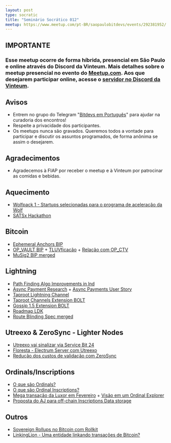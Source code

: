 ```yaml
---
layout: post
type: socratic
title: "Seminário Socrático 012"
meetup: https://www.meetup.com/pt-BR/saopaulobitdevs/events/292381952/
---
```


## IMPORTANTE   

### Esse meetup ocorre de forma híbrida, presencial em São Paulo e online através do Discord da Vinteum.  Mais detalhes sobre o meetup presencial no evento do [Meetup.com](https://www.meetup.com/pt-BR/saopaulobitdevs/events/292381952/). Aos que desejarem participar online, acesse o [servidor no Discord da Vinteum](https://discord.gg/BNxendcNUT).

## Avisos

- Entrem no grupo do Telegram "[Bitdevs em Português](https://t.me/joinchat/lHusQ1bV9fUyNDY5)" para ajudar na curadoria dos encontros!
- Respeite a privacidade dos participantes. 
- Os meetups nunca são gravados. Queremos todos a vontade para participar e discutir os assuntos programados, de forma anônima se assim o desejarem.

## Agradecimentos

- Agradecemos à FIAP por receber o meetup e à Vinteum por patrocinar as comidas e bebidas.

## Aquecimento

- [Wolfpack 1 - Startups selecionadas para o programa de aceleração da Wolf](https://wolfnyc.com/news-wolfpack-1)
- [SATSx Hackathon](https://www.pleblab.com/blog/satsx-hackathon-2023)

## Bitcoin

- [Ephemeral Anchors BIP](https://lists.linuxfoundation.org/pipermail/bitcoin-dev/2023-January/021373.html) 
- [OP_VAULT BIP](https://lists.linuxfoundation.org/pipermail/bitcoin-dev/2023-February/021465.html) + [TLUVficacão](https://lists.linuxfoundation.org/pipermail/bitcoin-dev/2023-March/021526.html) + [Relação com OP_CTV](https://twitter.com/jamesob/status/1639020090275532800)
- [MuSig2 BIP merged](https://github.com/bitcoin/bips/blob/master/bip-0327.mediawiki)

## Lightning

- [Path Finding Algo Improvements in lnd](https://github.com/lightningnetwork/lnd/pull/6815)
- [Async Payment Research](https://lists.linuxfoundation.org/pipermail/lightning-dev/2023-January/003820.html) + [Async Payments User Story](https://gist.github.com/remyers/e0d2bedb7bc87371d1bdbbb6fff2edd1)
- [Taproot Lightning Channel](https://twitter.com/roasbeef/status/1609009596034863104)
- [Taproot Channels Extension BOLT](https://github.com/lightning/bolts/pull/995)
- [Gossip 1.5 Extension BOLT](https://github.com/lightning/bolts/pull/1059)
- [Roadmap LDK](https://twitter.com/lightningdevkit/status/1635392924463804417?s=20)
- [Route Blinding Spec merged](https://twitter.com/realtbast/status/1640606307924291585)

## Utreexo & ZeroSync - Lighter Nodes

- [Utreexo vai sinalizar via Service Bit 24](https://lists.linuxfoundation.org/pipermail/bitcoin-dev/2023-March/021515.html)
- [Floresta - Electrum Server com Utreexo](https://medium.com/vinteum-org/introducing-floresta-an-utreexo-powered-electrum-server-implementation-60feba8e179d)
- [Redução dos custos de validação com ZeroSync](https://bitcoinmagazine.com/technical/zerosync-reduces-bitcoin-node-validation)

## Ordinals/Inscriptions

- [O que são Ordinals?](https://docs.ordinals.com/)
- [O que são Ordinal Inscriptions?](https://docs.ordinals.com/guides/inscriptions.html)
- [Mega transação da Luxor em Fevereiro](https://mempool.space/block/0000000000000000000515e202c8ae73c8155fc472422d7593af87aa74f2cf3d) + [Visão em um Ordinal Explorer](https://ordinals.com/inscription/0301e0480b374b32851a9462db29dc19fe830a7f7d7a88b81612b9d42099c0aei0)
- [Proposta do AJ para off-chain Inscriptions Data storage](https://lists.linuxfoundation.org/pipermail/bitcoin-dev/2023-February/021396.html)

## Outros

- [Sovereign Rollups no Bitcoin com Rollkit](https://twitter.com/RollkitDev/status/1632438374513676288?s=20)
- [ LinkingLion - Uma entidade linkando transações de Bitcoin?](https://twitter.com/0xB10C/status/1640706555589849094)